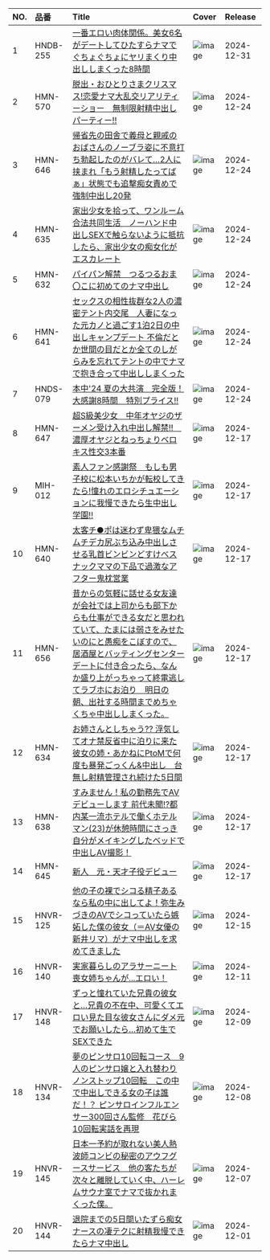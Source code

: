 |NO.|品番|Title|Cover|Release|
|:---|:---|:---|:---|:---|
1|HNDB-255|[一番エロい肉体関係。美女6名がデートしてひたすらナマでぐちょぐちょにヤリまくり中出ししまくった8時間](https://www.avmoive.top/index.php/archives/57305/)|![image](https://cdn.up-timely.com/image/25/content/77111/M8B3Lnw2ywNDOXxeQKpmo7XtRYrFoQxU0GqvroZL.jpg)|2024-12-31
2|HMN-570|[脱出・おひとりさまクリスマス!恋愛ナマ大乱交リアリティーショー　無制限射精中出しパーティー!!](https://www.avmoive.top/index.php/archives/56517/)|![image](https://cdn.up-timely.com/image/25/content/77115/z9j4q2GkpmS7LinGY3eF9QUKHH0WGluwZaayKmDE.jpg)|2024-12-24
3|HMN-646|[帰省先の田舎で義母と親戚のおばさんのノーブラ姿に不意打ち勃起したのがバレて…2人に挟まれ「もう射精したってばぁ」状態でも追撃痴女責めで強制中出し20発](https://www.avmoive.top/index.php/archives/56516/)|![image](https://cdn.up-timely.com/image/25/content/77112/0ORU7azBWZXaWgeOIpJwiAoExgXfpNQUCrdZgYjh.jpg)|2024-12-24
4|HMN-635|[家出少女を拾って、ワンルーム合法共同生活　ノーハンド中出しSEXで触らないように抵抗したら、家出少女の痴女化がエスカレート](https://www.avmoive.top/index.php/archives/56515/)|![image](https://cdn.up-timely.com/image/25/content/77117/ms7ziTkvJZfB2G7iLtcFDxCCzdA9HchLOnGkjDKR.jpg)|2024-12-24
5|HMN-632|[パイパン解禁　つるつるおま〇こに初めてのナマ中出し](https://www.avmoive.top/index.php/archives/56514/)|![image](https://cdn.up-timely.com/image/25/content/77116/i0I5nEyqU0OZ47vGAb02sITfLfKcBjQ91hAHH9k6.jpg)|2024-12-24
6|HMN-641|[セックスの相性抜群な2人の濃密テント内交尾　人妻になった元カノと過ごす1泊2日の中出しキャンプデート 不倫だとか世間の目だとか全てのしがらみを忘れてテントの中でナマで抱き合って中出ししまくった](https://www.avmoive.top/index.php/archives/56513/)|![image](https://cdn.up-timely.com/image/25/content/77110/DKAgjKeApw2eDhk8H9E6PdDWRC7jdcReXi2JgnQL.jpg)|2024-12-24
7|HNDS-079|[本中'24 夏の大共演　完全版！大感謝8時間　特別プライス!!](https://www.avmoive.top/index.php/archives/56512/)|![image](https://cdn.up-timely.com/image/25/content/77114/ySPnZdDFXN6SipFo86cTHhbLPtRfr1ffjEE3IqGg.jpg)|2024-12-24
8|HMN-647|[超S級美少女　中年オヤジのザーメン受け入れ中出し解禁!!　濃厚オヤジとねっちょりベロキス性交3本番](https://www.avmoive.top/index.php/archives/57155/)|![image](https://cdn.up-timely.com/image/25/content/76978/sZgR83nagy5GRxrRiRXEqI0vTfGyWYmiRrXYCVVb.jpg)|2024-12-17
9|MIH-012|[素人ファン感謝祭　もしも男子校に松本いちかが転校してきたら!憧れのエロシチュエーションに我慢できたら生中出し学園!!](https://www.avmoive.top/index.php/archives/57154/)|![image](https://cdn.up-timely.com/image/25/content/76980/i5AeE0B0IMIypOfiKZ8S3hqo2mG9fmigImyXJ7fv.jpg)|2024-12-17
10|HMN-640|[太客チ●ポは迷わず卑猥なムチムチデカ尻ぶち込み中出しさせる乳首ビンビンどすけべスナックママの下品で過激なアフター鬼枕営業](https://www.avmoive.top/index.php/archives/57153/)|![image](https://cdn.up-timely.com/image/25/content/76976/GBAK82PR9CSF6aYGSON1EQiTTjeGsKmT3iCQTefd.jpg)|2024-12-17
11|HMN-656|[昔からの気軽に話せる女友達が会社では上司からも部下からも仕事ができる女だと思われていて、たまには弱さをみせたいのにと愚痴をこぼすので、 居酒屋とバッティングセンターデートに付き合ったら、なんか盛り上がっちゃって終電逃してラブホにお泊り　明日の朝、出社する時間までめちゃくちゃ中出ししまくった。](https://www.avmoive.top/index.php/archives/57152/)|![image](https://cdn.up-timely.com/image/25/content/76979/wNdTGN3jz3c3aQmGCURmfpV1PsL2zc3nve2vSFD4.jpg)|2024-12-17
12|HMN-634|[お姉さんとしちゃう?? 浮気してオナ禁反省中に泊りに来た彼女の姉・あかねにPtoMで何度も暴発ごっくん&中出し　台無し射精管理され続けた5日間](https://www.avmoive.top/index.php/archives/57151/)|![image](https://cdn.up-timely.com/image/25/content/76975/quY6q0j70yINLj3SqIwXMO8uq5TEZTtqT5NHWEC7.jpg)|2024-12-17
13|HMN-638|[すみません！私の勤務先でAVデビューします 前代未聞!?都内某一流ホテルで働くホテルマン(23)が休憩時間にさっき自分がメイキングしたベッドで中出しAV撮影！](https://www.avmoive.top/index.php/archives/57150/)|![image](https://cdn.up-timely.com/image/25/content/76634/cpSq1HmGTHKmNjB5wtJb9ysiGJZXOcxhZ35MmKPG.jpg)|2024-12-17
14|HMN-645|[新人　元・天才子役デビュー](https://www.avmoive.top/index.php/archives/57149/)|![image](https://cdn.up-timely.com/image/25/content/76977/xHaRF4CXbZ2TgFBdPth3kcS1l4PhVNVM7zoQJ0VM.jpg)|2024-12-17
15|HNVR-125|[他の子の裸でシコる精子あるなら私の中に出してよ！弥生みづきのAVでシコっていたら嫉妬した僕の彼女（＝AV女優の新井リマ）がナマ中出しを求めてきました](https://www.avmoive.top/index.php/archives/58501/)|![image](https://cdn.up-timely.com/image/25/content/76899/1UusJTGHzIf97mycmLHNok0C5blCEGjxdPFQMuDT.jpg)|2024-12-15
16|HNVR-140|[実家暮らしのアラサーニート喪女姉ちゃんが...エロい！](https://www.avmoive.top/index.php/archives/58319/)|![image](https://cdn.up-timely.com/image/25/content/76774/xyj11PEry4lDMygvXb4axM25vsnP4KvHQ5ffBJkO.jpg)|2024-12-11
17|HNVR-148|[ずっと憧れていた兄貴の彼女と…兄貴の不在中、可愛くてエロい見た目な彼女さんにダメ元でお願いしたら…初めて生でSEXできた](https://www.avmoive.top/index.php/archives/58513/)|![image](https://cdn.up-timely.com/image/25/content/76773/wuHqP3xzT8hb9uLEyZMd2TeWfTo9L2AYNSQWcL8c.jpg)|2024-12-09
18|HNVR-134|[夢のピンサロ10回転コース　9人のピンサロ嬢と入れ替わりノンストップ10回転　この中で中出しできる女の子は誰だ！？ ピンサロインフルエンサー300回さん監修　花びら10回転実話を再現](https://www.avmoive.top/index.php/archives/58511/)|![image](https://cdn.up-timely.com/image/25/content/76775/CDOeHplzmW3HtqMfaExjEM8cifE8nayL1cgcR6y4.jpg)|2024-12-08
19|HNVR-145|[日本一予約が取れない美人熱波師コンビの秘密のアウフグースサービス　他の客たちが次々と離脱していく中、ハーレムサウナ室でナマで抜かれまくった僕。](https://www.avmoive.top/index.php/archives/58295/)|![image](https://cdn.up-timely.com/image/25/content/76657/VUy4z1h80weqvUEhgqEu1nFvTlE701kO01dRA6XB.jpg)|2024-12-07
20|HNVR-144|[退院までの5日間いたずら痴女ナースの凄テクに射精我慢できたらナマ中出し](https://www.avmoive.top/index.php/archives/58480/)|![image](https://cdn.up-timely.com/image/25/content/76658/3NTeUnq6pJyReufqVOp2fOWFdBZqKY1V84gTUYdd.jpg)|2024-12-01